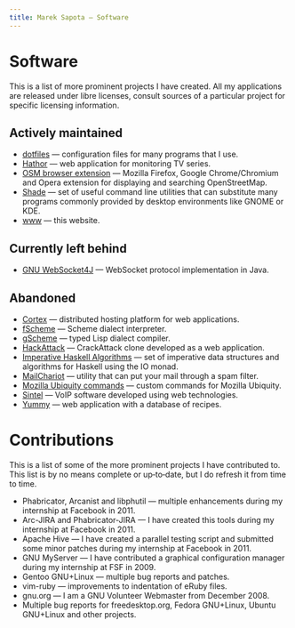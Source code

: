 ```yaml
---
title: Marek Sapota — Software
---
```


# Software

This is a list of more prominent projects I have created.  All my applications
are released under libre licenses, consult sources of a particular project for
specific licensing information.

## Actively maintained

- [dotfiles](/software/dotfiles.html) — configuration files for many programs
  that I use.
- [Hathor](/software/hathor.html) — web application for monitoring TV series.
- [OSM browser extension](/software/osm_extension.html) — Mozilla Firefox,
  Google Chrome/Chromium and Opera extension for displaying and searching
  OpenStreetMap.
- [Shade](/software/shade.html) — set of useful command line utilities that can
  substitute many programs commonly provided by desktop environments like GNOME
  or KDE.
- [www](https://github.com/maarons/www) — this website.

## Currently left behind

- [GNU WebSocket4J](/software/gnu_websocket4j.html) — WebSocket protocol
  implementation in Java.

## Abandoned

- [Cortex](/software/cortex.html) — distributed hosting platform for web
  applications.
- [fScheme](/software/fscheme.html) — Scheme dialect interpreter.
- [gScheme](/software/gscheme.html) — typed Lisp dialect compiler.
- [HackAttack](/software/hackattack.html) —  CrackAttack clone developed as a
  web application.
- [Imperative Haskell Algorithms](/software/imperative_haskell_algorithms.html)
  — set of imperative data structures and algorithms for Haskell using the IO
  monad.
- [MailChariot](/software/mailchariot.html) — utility that can put your mail
  through a spam filter.
- [Mozilla Ubiquity commands](/software/ubiquity_commands.html) — custom
  commands for Mozilla Ubiquity.
- [Sintel](/software/sintel.html) — VoIP software developed using web
  technologies.
- [Yummy](/software/yummy.html) — web application with a database of recipes.

# Contributions

This is a list of some of the more prominent projects I have contributed to.
This list is by no means complete or up‐to‐date, but I do refresh it from time
to time.

- Phabricator, Arcanist and libphutil — multiple enhancements during my
  internship at Facebook in 2011.
- Arc-JIRA and Phabricator-JIRA — I have created this tools during my internship
  at Facebook in 2011.
- Apache Hive — I have created a parallel testing script and submitted some
  minor patches during my internship at Facebook in 2011.
- GNU MyServer — I have contributed a graphical configuration manager during my
  internship at FSF in 2009.
- Gentoo GNU+Linux — multiple bug reports and patches.
- vim-ruby — improvements to indentation of eRuby files.
- gnu.org — I am a GNU Volunteer Webmaster from December 2008.
- Multiple bug reports for freedesktop.org, Fedora GNU+Linux, Ubuntu GNU+Linux
  and other projects.
